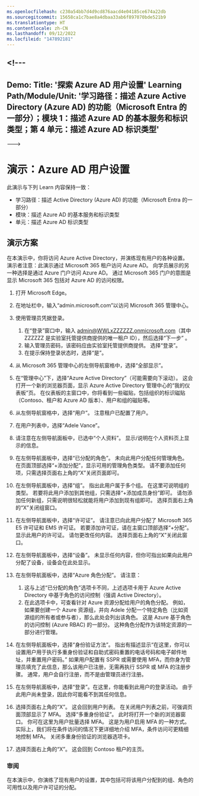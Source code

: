 ```yaml
---
ms.openlocfilehash: c230a54bb7d4d9cd876aacd4e04185ce674a22db
ms.sourcegitcommit: 15658ca1c7bae8a4dbaa33ab6f897070bde521b9
ms.translationtype: HT
ms.contentlocale: zh-CN
ms.lasthandoff: 09/12/2022
ms.locfileid: "147892181"
---
```

<a name="---"></a><!---
---
Demo: Title: '探索 Azure AD 用户设置' Learning Path/Module/Unit: '学习路径：描述 Azure Active Directory (Azure AD) 的功能（Microsoft Entra 的一部分）；模块 1：描述 Azure AD 的基本服务和标识类型；第 4 单元：描述 Azure AD 标识类型'
---
--->

# <a name="demo-azure-ad-user-settings"></a>演示：Azure AD 用户设置

此演示与下列 Learn 内容保持一致：

- 学习路径：描述 Active Directory (Azure AD) 的功能（Microsoft Entra 的一部分）
- 模块：描述 Azure AD 的基本服务和标识类型
- 单元：描述 Azure AD 标识类型

## <a name="demo-scenario"></a>演示方案

在本演示中，你将访问 Azure Active Directory，并演练现有用户的各种设置。  演示者注意：此演示通过 Microsoft 365 租户访问 Azure AD。 向学员展示的另一种选择是通过 Azure 门户访问 Azure AD。 通过 Microsoft 365 门户的意图是显示 Microsoft 365 包括对 Azure AD 的访问权限。

1. 打开 Microsoft Edge。

1. 在地址栏中，输入“admin.microsoft.com”以访问 Microsoft 365 管理中心。

1. 使用管理员凭据登录。
    1. 在“登录”窗口中，输入 admin@WWLxZZZZZZ.onmicrosoft.com（其中 ZZZZZZ 是实验室托管提供商提供的唯一租户 ID），然后选择“下一步” 。
    1. 输入管理员密码，该密码应由实验室托管提供商提供。 选择“登录”。
    1. 在提示保持登录状态时，选择“是”。

1. 从 Microsoft 365 管理中心的左侧导航窗格中，选择“全部显示”。

1. 在“管理中心”下，选择“Azure Active Directory”（可能需要向下滚动）。  这会打开一个新的浏览器页面，显示 Azure Active Directory 管理中心的“我的仪表板”页。 在仪表板的主窗口中，你将看到一些磁贴，包括组织的标识磁贴（Contoso、租户和 Azure AD 版本）、用户和组的磁贴等。

1. 从左侧导航窗格中，选择“用户”。 注意租户已配置了用户。

1. 在用户列表中，选择“Adele Vance”。

1. 请注意在左侧导航面板中，已选中“个人资料”。  显示/说明在个人资料页上显示的信息。

1. 在左侧导航面板中，选择“已分配的角色”。  未向此用户分配任何管理角色。  在页面顶部选择“+添加分配”，显示可用的管理角色类型。  请不要添加任何项，只需选择页面右上角的“X”关闭页面即可。

1. 在左侧导航面板中，选择“组”。  指出此用户属于多个组。  在这里可说明组的类型。  若要将此用户添加到其他组，只需选择“+添加成员身份”即可。  请勿添加任何新组，只需说明很轻松就能将用户添加到现有组即可。 选择页面右上角的“X”关闭组窗口。

1. 在左侧导航面板中，选择“许可证”。 请注意已向此用户分配了 Microsoft 365 E5 许可证和 EMS 许可证。  若要添加许可证，请在主窗口顶部选择“+分配”。  显示此用户的许可证。 请勿更改任何内容。  选择页面右上角的“X”关闭此窗口。

1. 在左侧导航面板中，选择“设备”。  未显示任何内容，但你可指出如果向此用户分配了设备，设备会在此处显示。

1. 在左侧导航面板中，选择“Azure 角色分配”。  请注意：
    1. 这与上述“已分配的角色”选项卡不同，上述选项卡用于 Azure Active Directory 中基于角色的访问控制（强调 Active Directory）。
    1. 在此选项卡中，可查看针对 Azure 资源分配给用户的角色分配。 例如，如果要创建一个 Azure 资源组，并向 Adele 分配一个特定角色（比如资源组的所有者或参与者），那么此处会列出该角色。 这是 Azure 基于角色的访问控制 (Azure RBAC) 的一部分。 这种角色分配作为该特定资源的一部分进行管理。

1. 在左侧导航面板中，选择“身份验证方法”。  指出有描述显示“在这里，你可以设置用户用于执行多重身份验证和自助式密码重置的电话号码和电子邮件地址，并重置用户密码。” 如果用户配置有 SSPR 或需要使用 MFA，而你身为管理员填充了此信息，那么该用户已注册，无需再执行 SSPR 或 MFA 的注册步骤。  通常，用户会自行注册，而不是由管理员进行注册。

1. 在左侧导航面板中，选择“登录”。在这里，你能看到此用户的登录活动。  由于此用户尚未登录，因此你可能看不到其任何信息。

1. 选择页面右上角的“X”。 这会回到用户列表。  在关闭用户列表之前，可强调页面顶部显示了 MFA。  选择“多重身份验证”。  此时将打开一个新的浏览器窗口。  你可在这里为用户批量选择 MFA。  这是为用户启用 MFA 的一种方式。  实际上，我们将在条件访问的情况下更详细地介绍 MFA，条件访问可更精细地控制 MFA。  关闭多重身份验证的浏览器选项卡。

1. 选择页面右上角的“X”。 这会回到 Contoso 租户的主页。

### <a name="review"></a>审阅

在本演示中，你演练了现有用户的设置，其中包括可将该用户分配到的组、角色的可用性以及用户许可证的分配。

